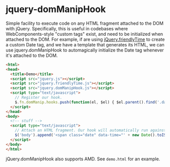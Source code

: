 jquery-domManipHook
===================

Simple facility to execute code on any HTML fragment attached to the DOM with jQuery. Specifically, this is useful in codebases where WebComponents-style "custom tags" exist, and need to be initialized when attached to the DOM. For example, if are using [jQuery.friendlyTime](https://github.com/blocvox/jquery-friendlyTime) to create a custom Date tag, and we have a template that generates its HTML, we can use jquery.domManipHook to automagically initialize the Date tag whenever it's attached to the DOM.

```html
<html>
<head>
  <title>Demo</title>
  <script src="jquery.js"></script>
  <script src="jquery.friendlyTime.js"></script>
  <script src="jquery.domManipHook.js"></script>
  <script type="text/javascript">
    // Register our hook.
    $.fn.domManip.hooks.push(function(el, $el) { $el.parent().find('.date').friendlyTime(); });  
  </script>
</head>
<body>
  <!-- stuff -->
  <script type="text/javascript">
    // Attach an HTML fragment. Our hook will automatically run against it.
    $('body').append('<span class="date" data-time="' + new Date().toISOString() + '">');
  </script>
</body>
</html>
```

jQuery.domManipHook also supports AMD. See `demo.html` for an example.
